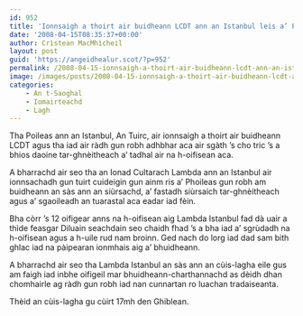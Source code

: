 ```yaml
---
id: 952
title: 'Ionnsaigh a thoirt air buidheann LCDT ann an Istanbul leis a’ Phoileas'
date: '2008-04-15T08:35:37+00:00'
author: Crìstean MacMhìcheil
layout: post
guid: 'https://angeidhealur.scot/?p=952'
permalink: /2008-04-15-ionnsaigh-a-thoirt-air-buidheann-lcdt-ann-an-istanbul-leis-a-phoileas/
image: /images/posts/2008-04-15-ionnsaigh-a-thoirt-air-buidheann-lcdt-ann-an-istanbul-leis-a-phoileas.webp
categories:
    - An t-Saoghal
    - Iomairteachd
    - Lagh
---
```


Tha Poileas ann an Istanbul, An Tuirc, air ionnsaigh a thoirt air buidheann LCDT agus tha iad air ràdh gun robh adhbhar aca air sgàth ’s cho tric ’s a bhios daoine tar-ghnèitheach a’ tadhal air na h-oifisean aca.

A bharrachd air seo tha an Ionad Cultarach Lambda ann an Istanbul air ionnsachadh gun tuirt cuideigin gun ainm ris a’ Phoileas gun robh am buidheann an sàs ann an siùrsachd, a’ fastadh siùrsaich tar-ghnèitheach agus a’ sgaoileadh an tuarastal aca eadar iad fèin.

Bha còrr ’s 12 oifigear anns na h-oifisean aig Lambda Istanbul fad dà uair a thìde feasgar Diluain seachdain seo chaidh fhad ’s a bha iad a’ sgrùdadh na h-oifisean agus a h-uile rud nam broinn. Ged nach do lorg iad dad sam bith ghlac iad na pàipearan ionmhais aig a’ bhuidheann.

A bharrachd air seo tha Lambda Istanbul an sàs ann an cùis-lagha eile gus am faigh iad inbhe oifigeil mar bhuidheann-charthannachd as dèidh dhan chomhairle ag ràdh gun robh iad nan cunnartan ro luachan tradaiseanta.

Thèid an cùis-lagha gu cùirt 17mh den Ghiblean.
